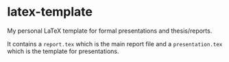 # latex-template

My personal LaTeX template for formal presentations and
thesis/reports.

It contains a `report.tex` which is the main report file and a
`presentation.tex` which is the template for presentations.
